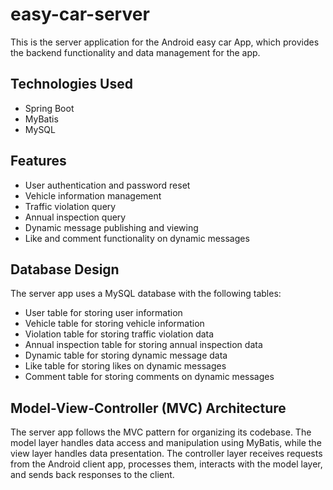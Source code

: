 # easy-car-server

This is the server application for the Android easy car App, which provides the backend functionality and data management for the app.

## Technologies Used

- Spring Boot
- MyBatis
- MySQL

## Features

- User authentication and password reset
- Vehicle information management
- Traffic violation query
- Annual inspection query
- Dynamic message publishing and viewing
- Like and comment functionality on dynamic messages

## Database Design

The server app uses a MySQL database with the following tables:
- User table for storing user information
- Vehicle table for storing vehicle information
- Violation table for storing traffic violation data
- Annual inspection table for storing annual inspection data
- Dynamic table for storing dynamic message data
- Like table for storing likes on dynamic messages
- Comment table for storing comments on dynamic messages

## Model-View-Controller (MVC) Architecture

The server app follows the MVC pattern for organizing its codebase. The model layer handles data access and manipulation using MyBatis, while the view layer handles data presentation. The controller layer receives requests from the Android client app, processes them, interacts with the model layer, and sends back responses to the client.


